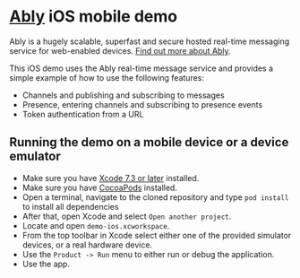 # [Ably](https://www.ably.io) iOS mobile demo

Ably is a hugely scalable, superfast and secure hosted real-time messaging service for web-enabled devices. [Find out more about Ably](https://www.ably.io).

This iOS demo uses the Ably real-time message service and provides a simple example of how to use the following features:

* Channels and publishing and subscribing to messages
* Presence, entering channels and subscribing to presence events
* Token authentication from a URL

## Running the demo on a mobile device or a device emulator

* Make sure you have [Xcode 7.3 or later](https://developer.apple.com/xcode/) installed.
* Make sure you have [CocoaPods](https://cocoapods.org/#install) installed.
* Open a terminal, navigate to the cloned repository and type `pod install` to install all dependencies
* After that, open Xcode and select `Open another project`.
* Locate and open `demo-ios.xcworkspace`.
* From the top toolbar in Xcode select either one of the provided simulator devices, or a real hardware device.
* Use the `Product -> Run` menu to either run or debug the application.
* Use the app.

